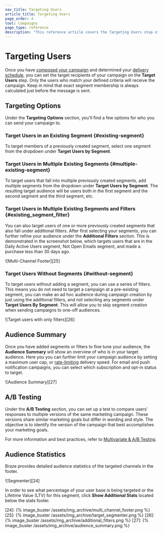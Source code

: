 ```yaml
---
nav_title: Targeting Users
article_title: Targeting Users
page_order: 4
tool: Campaigns
page_type: reference
description: "This reference article covers the Targeting Users step of campaign creation."
---
```


# Targeting Users

Once you have [composed your campaign][1] and determined your [delivery schedule][2], you can set the target recipients of your campaign on the **Target Users** step. Only the users who match your defined criteria will receive the campaign. Keep in mind that exact segment membership is always calculated just before the message is sent.

## Targeting Options

Under the **Targeting Options** section, you'll find a few options for who you can send your campaign to.

### Target Users in an Existing Segment {#existing-segment}

To target members of a previously created segment, select one segment from the dropdown under **Target Users by Segment**.

### Target Users in Multiple Existing Segments {#multiple-existing-segment}

To target users that fall into multiple previously created segments, add multiple segments from the dropdown under **Target Users by Segment**. The resulting target audience will be users both in the first segment and the second segment and the third segment, etc.

### Target Users in Multiple Existing Segments and Filters {#existing_segment_filter}

You can also target users of one or more previously created segments that also fall under additional filters. After first selecting your segments, you can further refine your audience under the **Additional Filters** section. This is demonstrated in the screenshot below, which targets users that are in the Daily Active Users segment, Not Open Emails segment, and made a purchase less than 30 days ago.

![Multi-Channel Footer][25]

### Target Users Without Segments {#without-segment}

To target users without adding a segment, you can use a series of filters. This means you do not need to target a campaign at a pre-existing segment, you can make an ad hoc audience during campaign creation by just using the additional filters, and not selecting any segments under **Target Users By Segment**. This will allow you to skip segment creation when sending campaigns to one-off audiences.

![Target users with only filters][26]

## Audience Summary

Once you have added segments or filters to fine tune your audience, the **Audience Summary** will show an overview of who is in your target audience. Here you you can further limit your campaign audience by setting a maximum user cap, or [rate-limiting][3] delivery speed. For email and push notification campaigns, you can select which subscription and opt-in status to target.

![Audience Summary][27]

## A/B Testing

Under the **A/B Testing** section, you can set up a test to compare users’ responses to multiple versions of the same marketing campaign. These versions share similar marketing goals but differ in wording and style. The objective is to identify the version of the campaign that best accomplishes your marketing goals. 

For more information and best practices, refer to [Multivariate & A/B Testing][4].

## Audience Statistics

Braze provides detailed audience statistics of the targeted channels in the footer.

![Segmenter][24]

In order to see what percentage of your user base is being targeted or the Lifetime Value (LTV) for this segment, click **Show Additional Stats** located below the stats footer.

[1]: {{site.baseurl}}/user_guide/engagement_tools/campaigns/building_campaigns/creating_campaign/
[2]: {{site.baseurl}}/user_guide/engagement_tools/campaigns/building_campaigns/delivery_types/
[3]: {{site.baseurl}}/user_guide/engagement_tools/campaigns/testing_and_more/rate-limiting/
[4]: {{site.baseurl}}/user_guide/engagement_tools/testing/multivariant_testing/
[24]: {% image_buster /assets/img_archive/multi_channel_footer.png %}
[25]: {% image_buster /assets/img_archive/target_segmenter.png %}
[26]: {% image_buster /assets/img_archive/additional_filters.png %}
[27]: {% image_buster /assets/img_archive/audience_summary.png %}
